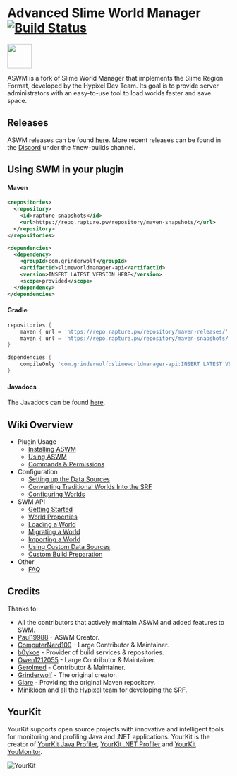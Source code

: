 # Advanced Slime World Manager [![Build Status](https://travis-ci.org/Paul19988/Advanced-Slime-World-Manager.svg?branch=feature%2F1.16)](https://travis-ci.org/Paul19988/Advanced-Slime-World-Manager)

[<img src="https://discordapp.com/assets/e4923594e694a21542a489471ecffa50.svg" alt="" height="55" />](https://discord.gg/YevvsMa)

ASWM is a fork of Slime World Manager that implements the Slime Region Format, developed by the Hypixel Dev Team. 
Its goal is to provide server administrators with an easy-to-use tool to load worlds faster and save space.

## Releases

ASWM releases can be found [here](https://github.com/Paul19988/Advanced-Slime-World-Manager/releases). More recent
releases can be found in the [Discord](https://discord.gg/YevvsMa) under the #new-builds channel.

## Using SWM in your plugin

#### Maven
```xml
<repositories>
  <repository>
    <id>rapture-snapshots</id>
    <url>https://repo.rapture.pw/repository/maven-snapshots/</url>
  </repository>
</repositories>
```

```xml
<dependencies>
  <dependency>
    <groupId>com.grinderwolf</groupId>
    <artifactId>slimeworldmanager-api</artifactId>
    <version>INSERT LATEST VERSION HERE</version>
    <scope>provided</scope>
  </dependency>
</dependencies>
```

#### Gradle
```groovy
repositories {
    maven { url = 'https://repo.rapture.pw/repository/maven-releases/' }
    maven { url = 'https://repo.rapture.pw/repository/maven-snapshots/' }
}

dependencies {
    compileOnly 'com.grinderwolf:slimeworldmanager-api:INSERT LATEST VERSION HERE'
}
```

#### Javadocs

The Javadocs can be found [here](https://grinderwolf.github.io/Slime-World-Manager/apidocs/).

## Wiki Overview
 * Plugin Usage
    * [Installing ASWM](.docs/usage/install.md)
    * [Using ASWM](.docs/usage/using.md)
    * [Commands & Permissions](.docs/usage/commands-and-permissions.md)
 * Configuration
    * [Setting up the Data Sources](.docs/config/setup-data-sources.md)
    * [Converting Traditional Worlds Into the SRF](.docs/config/convert-world-to-srf.md)
    * [Configuring Worlds](.docs/config/configure-world.md)
 * SWM API
    * [Getting Started](.docs/api/setup-dev.md)
    * [World Properties](.docs/api/properties.md)
    * [Loading a World](.docs/api/load-world.md)
    * [Migrating a World](.docs/api/migrate-world.md)
    * [Importing a World](.docs/api/import-world.md)
    * [Using Custom Data Sources](.docs/api/use-data-source.md)
    * [Custom Build Preparation](.docs/api/custom-build-preparation.md)
 * Other
   * [FAQ](.docs/other/faq.md)

## Credits

Thanks to:
 * All the contributors that actively maintain ASWM and added features to SWM.
 * [Paul19988](https://github.com/Paul19988) - ASWM Creator.
 * [ComputerNerd100](https://github.com/ComputerNerd100) - Large Contributor & Maintainer.
 * [b0ykoe](https://github.com/b0ykoe) - Provider of build services & repositories.
 * [Owen1212055](https://github.com/Owen1212055) - Large Contributor & Maintainer.
 * [Gerolmed](https://github.com/Gerolmed) - Contributor & Maintainer.
 * [Grinderwolf](https://github.com/Grinderwolf) - The original creator.
 * [Glare](https://glaremasters.me) - Providing the original Maven repository.
 * [Minikloon](https://twitter.com/Minikloon) and all the [Hypixel](https://twitter.com/HypixelNetwork) team for developing the SRF.
 
## YourKit

YourKit supports open source projects with innovative and intelligent tools for monitoring and profiling Java and .NET applications. YourKit is the creator of [YourKit Java Profiler](https://www.yourkit.com/java/profiler/), [YourKit .NET Profiler](https://www.yourkit.com/.net/profiler/) and [YourKit YouMonitor](https://www.yourkit.com/youmonitor/).

![YourKit](https://www.yourkit.com/images/yklogo.png)
